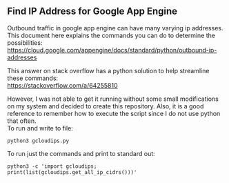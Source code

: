 ## Find IP Address for Google App Engine
Outbound traffic in google app engine can have many varying ip addresses.
This document here explains the commands you can do to determine the possibilities:  
https://cloud.google.com/appengine/docs/standard/python/outbound-ip-addresses

This answer on stack overflow has a python solution to help streamline these commands:  
https://stackoverflow.com/a/64255810

However, I was not able to get it running without some small modifications on my system and decided to create this repository.
Also, it is a good reference to remember how to execute the script since I do not use python that often.  
To run and write to file:
```
python3 gcloudips.py
```

To run just the commands and print to standard out:
```
python3 -c 'import gcloudips; print(list(gcloudips.get_all_ip_cidrs()))'
```

